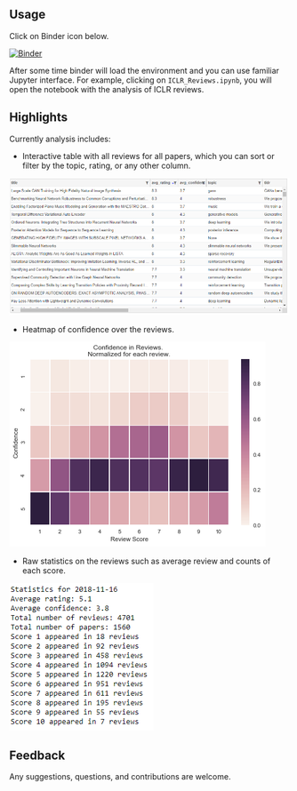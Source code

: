 ## Usage

Click on Binder icon below.

[![Binder](https://mybinder.org/badge_logo.svg)](https://mybinder.org/v2/gh/nd7141/notebooks/master)


After some time binder will load the environment and you can use familiar Jupyter interface. For example, clicking on `ICLR_Reviews.ipynb`, you will open the notebook with the analysis of ICLR reviews. 

## Highlights

Currently analysis includes:
* Interactive table with all reviews for all papers, which you can sort or filter by the topic, rating, or any other column.

![](https://github.com/nd7141/notebooks/blob/master/figures/interactive_table.png)

* Heatmap of confidence over the reviews. 

![](https://github.com/nd7141/notebooks/blob/master/figures/heatmap.png)

* Raw statistics on the reviews such as average review and counts of each score.

![](https://github.com/nd7141/notebooks/blob/master/figures/scores.png)


## Feedback
Any suggestions, questions, and contributions are welcome.
